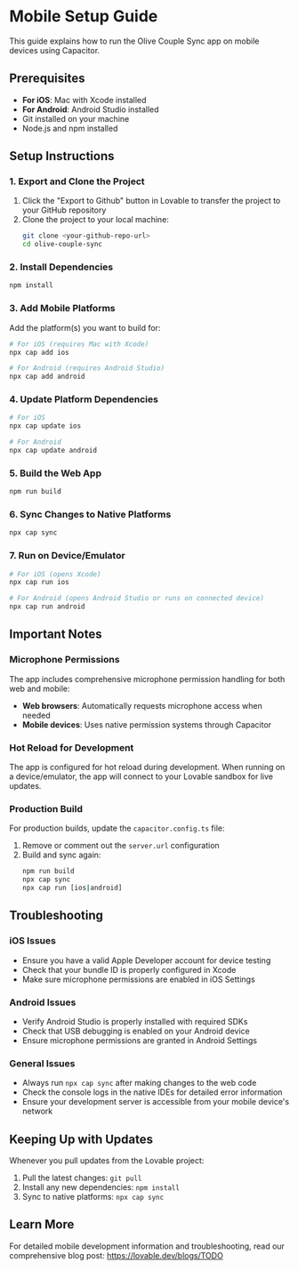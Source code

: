 # Mobile Setup Guide

This guide explains how to run the Olive Couple Sync app on mobile devices using Capacitor.

## Prerequisites

- **For iOS**: Mac with Xcode installed
- **For Android**: Android Studio installed
- Git installed on your machine
- Node.js and npm installed

## Setup Instructions

### 1. Export and Clone the Project

1. Click the "Export to Github" button in Lovable to transfer the project to your GitHub repository
2. Clone the project to your local machine:
   ```bash
   git clone <your-github-repo-url>
   cd olive-couple-sync
   ```

### 2. Install Dependencies

```bash
npm install
```

### 3. Add Mobile Platforms

Add the platform(s) you want to build for:

```bash
# For iOS (requires Mac with Xcode)
npx cap add ios

# For Android (requires Android Studio)
npx cap add android
```

### 4. Update Platform Dependencies

```bash
# For iOS
npx cap update ios

# For Android
npx cap update android
```

### 5. Build the Web App

```bash
npm run build
```

### 6. Sync Changes to Native Platforms

```bash
npx cap sync
```

### 7. Run on Device/Emulator

```bash
# For iOS (opens Xcode)
npx cap run ios

# For Android (opens Android Studio or runs on connected device)
npx cap run android
```

## Important Notes

### Microphone Permissions

The app includes comprehensive microphone permission handling for both web and mobile:

- **Web browsers**: Automatically requests microphone access when needed
- **Mobile devices**: Uses native permission systems through Capacitor

### Hot Reload for Development

The app is configured for hot reload during development. When running on a device/emulator, the app will connect to your Lovable sandbox for live updates.

### Production Build

For production builds, update the `capacitor.config.ts` file:

1. Remove or comment out the `server.url` configuration
2. Build and sync again:
   ```bash
   npm run build
   npx cap sync
   npx cap run [ios|android]
   ```

## Troubleshooting

### iOS Issues

- Ensure you have a valid Apple Developer account for device testing
- Check that your bundle ID is properly configured in Xcode
- Make sure microphone permissions are enabled in iOS Settings

### Android Issues

- Verify Android Studio is properly installed with required SDKs
- Check that USB debugging is enabled on your Android device
- Ensure microphone permissions are granted in Android Settings

### General Issues

- Always run `npx cap sync` after making changes to the web code
- Check the console logs in the native IDEs for detailed error information
- Ensure your development server is accessible from your mobile device's network

## Keeping Up with Updates

Whenever you pull updates from the Lovable project:

1. Pull the latest changes: `git pull`
2. Install any new dependencies: `npm install`
3. Sync to native platforms: `npx cap sync`

## Learn More

For detailed mobile development information and troubleshooting, read our comprehensive blog post: https://lovable.dev/blogs/TODO